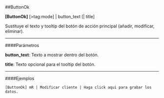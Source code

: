 ##ButtonOk

**[ButtonOk]** [>tag:mode] | button_text [| title]

Sustituye el texto y tooltip del botón de acción principal (añadir, modificar, eliminar).

- - -

####Parámetros

**button_text**:
	Texto a mostrar dentro del botón.

**title**:
	Texto opcional para el tooltip del botón.

- - -

####Ejemplos

```
[ButtonOk] mR | Modificar cliente | Haga click aqui para grabar los datos.

```